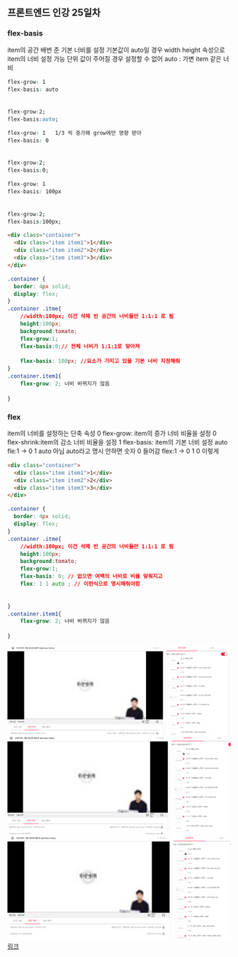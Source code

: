 ## 프론트엔드 인강 25일차

### flex-basis

item의 공간 배번 준 기본 너비를 설정
기본값이 auto일 경우 width height 속성으로 item의 너비 설정 가능 
단위 값이 주어질 경우 설정할 수 없어
auto : 가변 item 같은 너비
``` css
flex-grow: 1
flex-basis: auto


flex-grow:2;
flex-basis:auto;
```

``` css
flex-grow: 1   1/3 씩 증가해 grow에만 영향 받아
flex-basis: 0


flex-grow:2;
flex-basis:0;
```
``` css
flex-grow: 1
flex-basis: 100px


flex-grow:2;
flex-basis:100px;
```
```html
<div class="container">
  <div class="item item1">1</div>
  <div class="item item2">2</div>
  <div class="item item3">3</div>
</div>
```

```css
.container {
  border: 4px solid;
  display: flex;
}
.container .itme{
    //width:100px; 이건 삭제 빈 공간의 너비들만 1:1:1 로 됨
    height:100px;
    background:tomato;
    flex-grow:1;
    flex-basis:0;// 전체 너비가 1:1:1로 맞아져

    flex-basis: 100px; //요소가 가지고 있을 기본 너비 지정해줘
}
.container.item1{
    flex-grow: 2; 너비 바뀌지가 않음

}
```

### flex 
item의 너비를 설정하는 단축 속성 0
flex-grow: item의 증가 너비 비율을 설정 0
flex-shrink:item의 감소 너비 비율을 설정 1
flex-basis: item의 기본 너비 설정 auto
fle:1 -> 0 1 auto 아님 auto라고 명시 안하면 숫자 0 들어감
flex:1 -> 0 1 0 이렇게

```html
<div class="container">
  <div class="item item1">1</div>
  <div class="item item2">2</div>
  <div class="item item3">3</div>
</div>
```

```css
.container {
  border: 4px solid;
  display: flex;
}
.container .itme{
    //width:100px; 이건 삭제 빈 공간의 너비들만 1:1:1 로 됨
    height:100px;
    background:tomato;
    flex-grow:1;
    flex-basis: 0; // 없으면 여백의 너비로 비율 맞춰지고 
    flex: 1 1 auto ; // 이런식으로 명시해줘야함

   
}
.container.item1{
    flex-grow: 2; 너비 바뀌지가 않음

}
```

![screenshot](./img/1027_1.PNG)
![screenshot](./img/1027_2.PNG)
![screenshot](./img/1027_3.PNG)
[링크](https://bit.ly/3m0t8GM)
